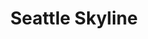 ---
title: "Seattle Skyline"
layout: photo-post
categories:
  - Photos
image: http://files.claycarson.net/photos/2019-07-23-seattle-skyline.jpg
---